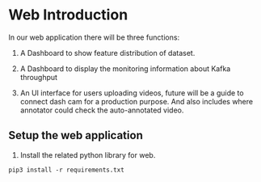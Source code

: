 # Web Introduction

In our web application there will be three functions:

1. A Dashboard to show feature distribution of dataset.

2. A Dashboard to display the monitoring information about Kafka throughput

3. An UI interface for users uploading videos, future will be a guide to connect dash cam for a production purpose. And also includes where  annotator could check the auto-annotated video.

## Setup the web application

1. Install the related python library for web.

`pip3 install -r requirements.txt`
